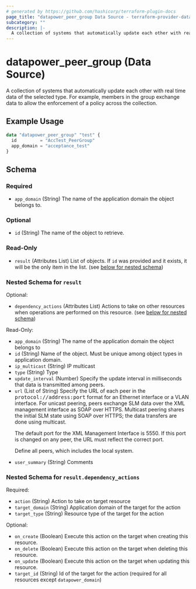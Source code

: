 ```yaml
---
# generated by https://github.com/hashicorp/terraform-plugin-docs
page_title: "datapower_peer_group Data Source - terraform-provider-datapower"
subcategory: ""
description: |-
  A collection of systems that automatically update each other with real time data of the selected type. For example, members in the group exchange data to allow the enforcement of a policy across the collection.
---
```


# datapower_peer_group (Data Source)

A collection of systems that automatically update each other with real time data of the selected type. For example, members in the group exchange data to allow the enforcement of a policy across the collection.

## Example Usage

```terraform
data "datapower_peer_group" "test" {
  id         = "AccTest_PeerGroup"
  app_domain = "acceptance_test"
}
```

<!-- schema generated by tfplugindocs -->
## Schema

### Required

- `app_domain` (String) The name of the application domain the object belongs to.

### Optional

- `id` (String) The name of the object to retrieve.

### Read-Only

- `result` (Attributes List) List of objects. If `id` was provided and it exists, it will be the only item in the list. (see [below for nested schema](#nestedatt--result))

<a id="nestedatt--result"></a>
### Nested Schema for `result`

Optional:

- `dependency_actions` (Attributes List) Actions to take on other resources when operations are performed on this resource. (see [below for nested schema](#nestedatt--result--dependency_actions))

Read-Only:

- `app_domain` (String) The name of the application domain the object belongs to
- `id` (String) Name of the object. Must be unique among object types in application domain.
- `ip_multicast` (String) IP multicast
- `type` (String) Type
- `update_interval` (Number) Specify the update interval in milliseconds that data is transmitted among peers.
- `url` (List of String) Specify the URL of each peer in the <tt>protocol://address:port</tt> format for an Ethernet interface or a VLAN interface. For unicast peering, peers exchange SLM data over the XML management interface as SOAP over HTTPS. Multicast peering shares the initial SLM state using SOAP over HTTPS; the data transfers are done using multicast. <p>The default port for the XML Management Interface is 5550. If this port is changed on any peer, the URL must reflect the correct port.</p><p>Define all peers, which includes the local system.</p>
- `user_summary` (String) Comments

<a id="nestedatt--result--dependency_actions"></a>
### Nested Schema for `result.dependency_actions`

Required:

- `action` (String) Action to take on target resource
- `target_domain` (String) Application domain of the target for the action
- `target_type` (String) Resource type of the target for the action

Optional:

- `on_create` (Boolean) Execute this action on the target when creating this resource.
- `on_delete` (Boolean) Execute this action on the target when deleting this resource.
- `on_update` (Boolean) Execute this action on the target when updating this resource.
- `target_id` (String) Id of the target for the action (required for all resources except `datapower_domain`)
